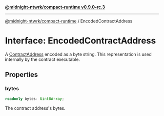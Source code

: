 [**@midnight-ntwrk/compact-runtime v0.9.0-rc.3**](../README.md)

***

[@midnight-ntwrk/compact-runtime](../globals.md) / EncodedContractAddress

# Interface: EncodedContractAddress

A [ContractAddress](../type-aliases/ContractAddress.md) encoded as a byte string. This representation is used internally by the contract executable.

## Properties

### bytes

```ts
readonly bytes: Uint8Array;
```

The contract address's bytes.
